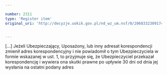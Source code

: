 ```yaml
---

number: 2311
type: 'Register item'
original_uri: 'http://decyzje.uokik.gov.pl/nd_wz_um.nsf/0/2068332309174503C12578AB0030D0DC?OpenDocument'


---
```


[...] Jeżeli Ubezpieczający, Uposażony, lub inny adresat korespondencji zmienił adres korespondencyjny i nie powiadomił o tym Ubezpieczyciela w formie wskazanej w ust. 1, to przyjmuje się, że Ubezpieczyciel przekazał korespondencję i wywiera ona skutki prawne po upływie 30 dni od dnia jej wysłania na ostatni podany adres
